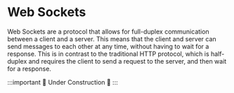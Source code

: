 # Web Sockets

Web Sockets are a protocol that allows for full-duplex communication between a client and a server. This means that the client and server can send messages to each other at any time, without having to wait for a response. This is in contrast to the traditional HTTP protocol, which is half-duplex and requires the client to send a request to the server, and then wait for a response.

:::important 🚧 Under Construction 🚧
:::